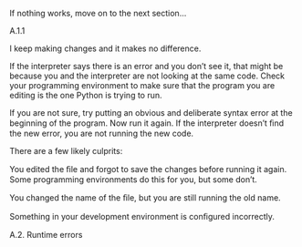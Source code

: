 If nothing works, move on to the next section...

A.1.1

I keep making changes and it makes no difference.

If the interpreter says there is an error and you don’t see it, that might be because you and the interpreter are not looking at the same code. Check your programming environment to make sure that the program you are editing is the one Python is trying to run.

If you are not sure, try putting an obvious and deliberate syntax error at the beginning of the program. Now run it again. If the interpreter doesn’t ﬁnd the new error, you are not running the new code.

There are a few likely culprits:

You edited the ﬁle and forgot to save the changes before running it again. Some programming environments do this for you, but some don’t.

You changed the name of the ﬁle, but you are still running the old name.

Something in your development environment is conﬁgured incorrectly.

A.2. Runtime errors